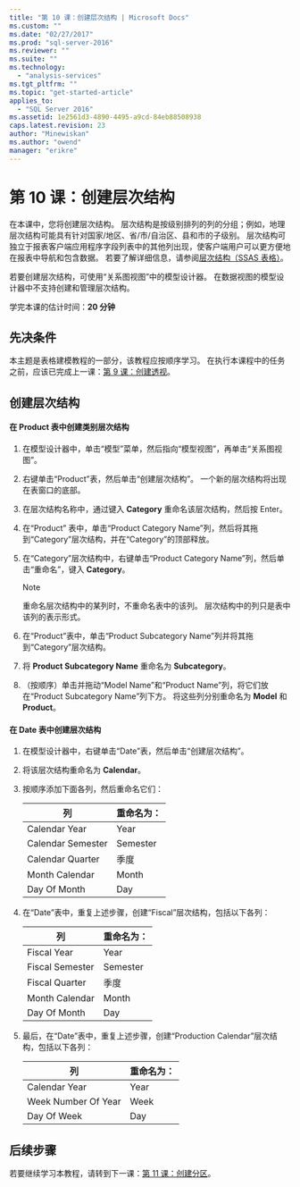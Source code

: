 ```yaml
---
title: "第 10 课：创建层次结构 | Microsoft Docs"
ms.custom: ""
ms.date: "02/27/2017"
ms.prod: "sql-server-2016"
ms.reviewer: ""
ms.suite: ""
ms.technology: 
  - "analysis-services"
ms.tgt_pltfrm: ""
ms.topic: "get-started-article"
applies_to: 
  - "SQL Server 2016"
ms.assetid: 1e2561d3-4890-4495-a9cd-84eb88508938
caps.latest.revision: 23
author: "Minewiskan"
ms.author: "owend"
manager: "erikre"
---
```

# 第 10 课：创建层次结构
在本课中，您将创建层次结构。 层次结构是按级别排列的列的分组；例如，地理层次结构可能具有针对国家/地区、省/市/自治区、县和市的子级别。 层次结构可独立于报表客户端应用程序字段列表中的其他列出现，使客户端用户可以更方便地在报表中导航和包含数据。 若要了解详细信息，请参阅[层次结构（SSAS 表格）](../analysis-services/tabular-models/hierarchies-ssas-tabular.md)。  
  
若要创建层次结构，可使用“关系图视图”中的模型设计器。 在数据视图的模型设计器中不支持创建和管理层次结构。  
  
学完本课的估计时间：**20 分钟**  
  
## 先决条件  
本主题是表格建模教程的一部分，该教程应按顺序学习。 在执行本课程中的任务之前，应该已完成上一课：[第 9 课：创建透视](../Topic/Lesson%209:%20Create%20Perspectives.md)。  
  
## 创建层次结构  
  
#### 在 Product 表中创建类别层次结构  
  
1.  在模型设计器中，单击“模型”菜单，然后指向“模型视图”，再单击“关系图视图”。  
  
  
  
2.  右键单击“Product”表，然后单击“创建层次结构”。 一个新的层次结构将出现在表窗口的底部。  
  
3.  在层次结构名称中，通过键入 **Category** 重命名该层次结构，然后按 Enter。  
  
4.  在“Product” 表中，单击“Product Category Name”列，然后将其拖到“Category”层次结构，并在“Category”的顶部释放。  
  
5.  在“Category”层次结构中，右键单击“Product Category Name”列，然后单击“重命名”，键入 **Category**。  
  
    > [!NOTE]  
    > 重命名层次结构中的某列时，不重命名表中的该列。 层次结构中的列只是表中该列的表示形式。  
  
6.  在“Product”表中，单击“Product Subcategory Name”列并将其拖到“Category”层次结构。  
  
7.  将 **Product Subcategory Name** 重命名为 **Subcategory**。  
  
8.  （按顺序）单击并拖动“Model Name”和“Product Name”列，将它们放在“Product Subcategory Name”列下方。 将这些列分别重命名为 **Model** 和 **Product**。  
  
#### 在 Date 表中创建层次结构  
  
1.  在模型设计器中，右键单击“Date”表，然后单击“创建层次结构”。  
  
2.  将该层次结构重命名为 **Calendar**。  
  
3.  按顺序添加下面各列，然后重命名它们：  
  
    |列|重命名为：|  
    |----------|--------------|  
    |Calendar Year|Year|  
    |Calendar Semester|Semester|  
    |Calendar Quarter|季度|  
    |Month Calendar|Month|  
    |Day Of Month|Day|  
  
4.  在“Date”表中，重复上述步骤，创建“Fiscal”层次结构，包括以下各列：  
  
    |列|重命名为：|  
    |----------|--------------|  
    |Fiscal Year|Year|  
    |Fiscal Semester|Semester|  
    |Fiscal Quarter|季度|  
    |Month Calendar|Month|  
    |Day Of Month|Day|  
  
5.  最后，在“Date”表中，重复上述步骤，创建“Production Calendar”层次结构，包括以下各列：  
  
    |列|重命名为：|  
    |----------|--------------|  
    |Calendar Year|Year|  
    |Week Number Of Year|Week|  
    |Day Of Week|Day|  
  
## 后续步骤  
若要继续学习本教程，请转到下一课：[第 11 课：创建分区](../analysis-services/lesson-11-create-partitions.md)。  
  
  
  
